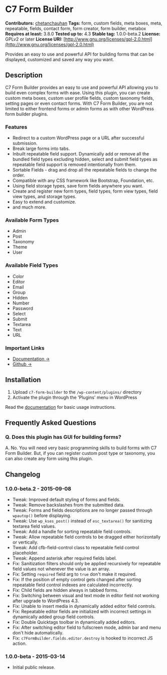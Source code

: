 # C7 Form Builder #

**Contributors:**      [chetanchauhan](https://github.com/chetanchauhan)
**Tags:**              form, custom fields, meta boxes, meta, repeatable, fields, contact form, form creator, form builder, metabox
**Requires at least:** 3.8.0
**Tested up to:**      4.3
**Stable tag:**        1.0.0-beta.2
**License:**           GPLv2 or later
**License URI:**       [http://www.gnu.org/licenses/gpl-2.0.html](http://www.gnu.org/licenses/gpl-2.0.html)

Provides an easy to use and powerful API for building forms that can be displayed, customized and saved any way you want.

## Description ##
C7 Form Builder provides an easy to use and powerful API allowing you to build even complex forms with ease. Using this plugin, you can create custom meta boxes, custom user profile fields, custom taxonomy fields,  setting pages or even contact forms. With C7 Form Builder, you are not limited to either frontend forms or admin forms as with other WordPress form builder plugins.

### Features ###
* Redirect to a custom WordPress page or a URL after successful submission.
* Break large forms into tabs.
* Inbuilt repeatable field support. Dynamically add or remove all the bundled field types excluding hidden, select and submit field types as repeatable field support is removed intentionally from them.
* Sortable Fields - drag and drop all the repeatable fields to change the order.
* Compatible with any CSS framework like Bootstrap, Foundation, etc.
* Using field storage types, save form fields anywhere you want.
* Create and register new form types, field types, form view types, field view types, and storage types.
* Easy to extend and customize.
* and much more.

### Available Form Types ###
* Admin
* Post
* Taxonomy
* Theme
* User

### Available Field Types ###
* Color
* Editor
* Email
* Group
* Hidden
* Number
* Password
* Select
* Submit
* Textarea
* Text
* URL

### Important Links ###
* [Documentation →](https://github.com/chetanchauhan/c7-form-builder/wiki/)
* [Github →](https://github.com/chetanchauhan/c7-form-builder/)

## Installation ##
1. Upload `c7-form-builder` to the `/wp-content/plugins/` directory
1. Activate the plugin through the \'Plugins\' menu in WordPress

Read the [documentation](https://github.com/chetanchauhan/c7-form-builder/wiki/) for basic usage instructions.

## Frequently Asked Questions ##
### Q. Does this plugin has GUI for building forms? ###
A. No. You will need very basic programming skills to build forms with C7 Form Builder. But, if you can register custom post type or taxonomy, you can also create any form using this plugin.

## Changelog ##
### 1.0.0-beta.2 - 2015-09-08 ###
* Tweak: Improved default styling of forms and fields.
* Tweak: Remove backslashes from the submitted data.
* Tweak: Forms and fields descriptions are no longer passed through `wpautop()` before displaying.
* Tweak: Use `wp_kses_post()` instead of `esc_textarea()` for sanitizing textarea field values.
* Tweak: Add a handle for sorting repeatable field controls.
* Tweak: Allow repeatable field controls to be dragged either horizontally or vertically.
* Tweak: Add cfb-field-control class to repeatable field control placeholder.
* Tweak: Append asterisk after required fields label.
* Fix: Sanitization filters should only be applied recursively for repeatable field values not whenever the value is an array.
* Fix: Setting `required` field arg to `true` don't make it required.
* Fix: If the position of empty control gets changed after sorting repeatable field control indexes are calculated incorrectly.
* Fix: Child fields are hidden always in tabbed forms.
* Fix: Switching between visual and text mode in editor field not working after upgrade to WordPress 4.3.
* Fix: Unable to insert media in dynamically added editor field controls.
* Fix: Repeatable editor fields are initialized with incorrect settings in dynamically added group field controls.
* Fix: Double Quicktags toolbar in dynamically added editors.
* Fix: After switching editor field to fullscreen mode, admin bar and menu don't hide automatically.
* Fix: `c7FormBuilder.fields.editor.destroy` is hooked to incorrect JS action.

### 1.0.0-beta - 2015-03-14 ###
* Initial public release.
